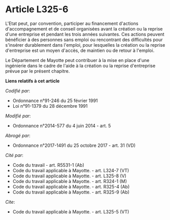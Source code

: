 # Article L325-6

L'Etat peut, par convention, participer au financement d'actions d'accompagnement et de conseil organisées avant la création
ou la reprise d'une entreprise et pendant les trois années suivantes. Ces actions peuvent bénéficier à des personnes sans
emploi ou rencontrant des difficultés pour s'insérer durablement dans l'emploi, pour lesquelles la création ou la reprise
d'entreprise est un moyen d'accès, de maintien ou de retour à l'emploi. 

Le Département de Mayotte peut contribuer à la mise en place d'une ingénierie dans le cadre de l'aide à la création ou la
reprise d'entreprise prévue par le présent chapitre.

**Liens relatifs à cet article**

_Codifié par_:

  - Ordonnance n°91-246 du 25 février 1991
  - Loi n°91-1379 du 28 décembre 1991

_Modifié par_:

  - Ordonnance n°2014-577 du 4 juin 2014 - art. 5

_Abrogé par_:

  - Ordonnance n°2017-1491 du 25 octobre 2017 - art. 31 (VD)

_Cité par_:

  - Code du travail - art. R5531-1 (Ab)
  - Code du travail applicable à Mayotte. - art. L324-7 (VT)
  - Code du travail applicable à Mayotte. - art. L325-8 (V)
  - Code du travail applicable à Mayotte. - art. R324-1 (M)
  - Code du travail applicable à Mayotte. - art. R325-4 (Ab)
  - Code du travail applicable à Mayotte. - art. R325-9 (Ab)

_Cite_:

  - Code du travail applicable à Mayotte. - art. L325-5 (VT)
